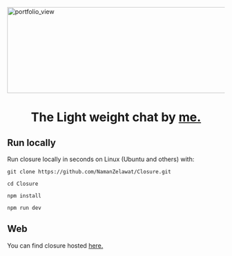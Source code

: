   <img width="850" height="200" alt="portfolio_view" src="https://user-images.githubusercontent.com/44704257/77754291-0ebab380-7051-11ea-8b0a-a3b0199230cc.png">
<h1 align="center">
  The Light weight chat by <a href = "https://github.com/NamanZelawat">me.</a>
</h1>


## Run locally

Run closure locally in seconds on Linux (Ubuntu and others) with:

```
git clone https://github.com/NamanZelawat/Closure.git
```

```
cd Closure
```

```
npm install
```

```
npm run dev
```

## Web

You can find closure hosted <a href="http://zelawat-closure.herokuapp.com/signup">here.</a>
